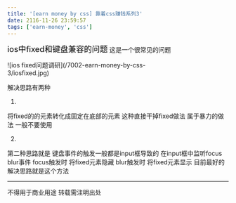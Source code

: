 ```yaml
---
title: '[earn money by css] 靠着css赚钱系列3'
date: 2116-11-26 23:59:57
tags: ['earn-money', 'css']
---
```

<font size="4" color="#000">ios中fixed和键盘兼容的问题</font> 
这是一个很常见的问题

<div style="width:400px">
![ios fixed问题调研](/7002-earn-money-by-css-3/iosfixed.jpg)
</div>

解决思路有两种

1.
将fixed的的元素转化成固定在底部的元素
这种直接干掉fixed做法 属于暴力的做法 一般不要使用

2.
第二种思路就是 键盘事件的触发一般都是input框导致的
在input框中监听focus blur事件
focus触发时 将fixed元素隐藏
blur触发时 将fixed元素显示
目前最好的解决思路就是这个方法


----------------
不得用于商业用途 转载需注明出处